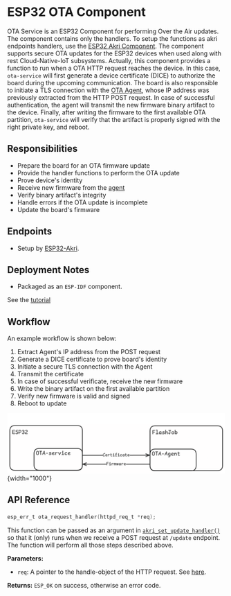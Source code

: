 # ESP32 OTA Component

OTA Service is an ESP32 Component for performing Over the Air updates.
The component contains only the handlers. To setup the functions as akri
endpoints handlers, use the [ESP32 Akri Component](/components/esp32-akri). The component
supports secure OTA updates for the ESP32 devices when used along with
rest Cloud-Native-IoT subsystems. Actually, this component provides a
function to run when a OTA HTTP request reaches the device. In this case,
`ota-service` will first generate a device certificate (DICE) to authorize
the board during the upcoming communication. The board is also responsible
to initiate a TLS connection with the [OTA Agent](/components/ota-agent), whose IP address
was previously extracted from the HTTP POST request. In case of successful
authentication, the agent will transmit the new firmware binary artifact to
the device. Finally, after writing the firmware to the first available OTA
partition, `ota-service` will verify that the artifact is properly signed
with the right private key, and reboot.

## Responsibilities

- Prepare the board for an OTA firmware update
- Provide the handler functions to perform the OTA update
- Prove device's identity
- Receive new firmware from the [agent](/components/ota-agent)
- Verify binary artifact's integrity
- Handle errors if the OTA update is incomplete
- Update the board's firmware

## Endpoints

- Setup by [ESP32-Akri](/components/esp32-akri).

## Deployment Notes

- Packaged as an `ESP-IDF` component.

See the [tutorial](/tutorials/ota-service)

## Workflow

An example workflow is shown below:

1. Extract Agent's IP address from the POST request
2. Generate a DICE certificate to prove board's identity
3. Initiate a secure TLS connection with the Agent
4. Transmit the certificate
5. In case of successful verificate, receive the new firmware
6. Write the binary artifact on the first available partition
7. Verify new firmware is valid and signed
8. Reboot to update

![Figure 1](../assets/images/esp32-and-agent.png){width="1000"}

## API Reference

```c
esp_err_t ota_request_handler(httpd_req_t *req);
```

This function can be passed as an
argument in [`akri_set_update_handler()`](/components/esp32-akri)
so that it (only) runs when we receive a
POST request at `/update` endpoint. The function
will perform all those steps described above.

**Parameters:**

- `req`: A pointer to the handle-object of the HTTP request. See [here](https://docs.espressif.com/projects/esp-idf/en/stable/esp32/api-reference/protocols/esp_http_server.html).

**Returns:** `ESP_OK` on success, otherwise an error code.
